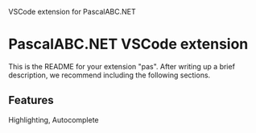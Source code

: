 
VSCode extension for PascalABC.NET

# PascalABC.NET VSCode extension

This is the README for your extension "pas". After writing up a brief description, we recommend including the following sections.

## Features

Highlighting, Autocomplete

